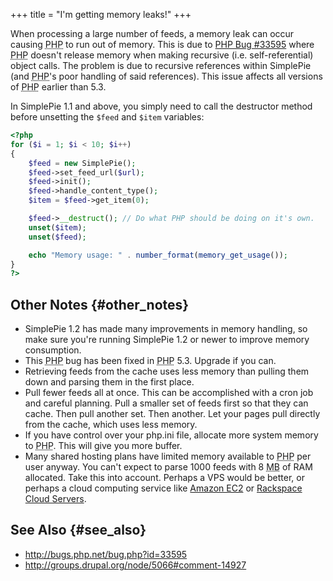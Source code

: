 +++
title = "I'm getting memory leaks!"
+++

When processing a large number of feeds, a memory leak can occur causing <abbr title="Hypertext Preprocessor">PHP</abbr> to run out of memory. This is due to [PHP Bug \#33595](http://bugs.php.net/bug.php?id=33595) where <abbr title="Hypertext Preprocessor">PHP</abbr> doesn't release memory when making recursive (i.e. self-referential) object calls. The problem is due to recursive references within SimplePie (and <abbr title="Hypertext Preprocessor">PHP</abbr>'s poor handling of said references). This issue affects all versions of <abbr title="Hypertext Preprocessor">PHP</abbr> earlier than 5.3.

In SimplePie 1.1 and above, you simply need to call the destructor method before unsetting the `$feed` and `$item` variables:

```php
<?php
for ($i = 1; $i < 10; $i++)
{
    $feed = new SimplePie();
    $feed->set_feed_url($url);
    $feed->init();
    $feed->handle_content_type();
    $item = $feed->get_item(0);

    $feed->__destruct(); // Do what PHP should be doing on it's own.
    unset($item);
    unset($feed);

    echo "Memory usage: " . number_format(memory_get_usage());
}
?>
```

## Other Notes {#other_notes}

- SimplePie 1.2 has made many improvements in memory handling, so make sure you're running SimplePie 1.2 or newer to improve memory consumption.
- This <abbr title="Hypertext Preprocessor">PHP</abbr> bug has been fixed in <abbr title="Hypertext Preprocessor">PHP</abbr> 5.3. Upgrade if you can.
- Retrieving feeds from the cache uses less memory than pulling them down and parsing them in the first place.
- Pull fewer feeds all at once. This can be accomplished with a cron job and careful planning. Pull a smaller set of feeds first so that they can cache. Then pull another set. Then another. Let your pages pull directly from the cache, which uses less memory.
- If you have control over your php.ini file, allocate more system memory to <abbr title="Hypertext Preprocessor">PHP</abbr>. This will give you more buffer.
- Many shared hosting plans have limited memory available to <abbr title="Hypertext Preprocessor">PHP</abbr> per user anyway. You can't expect to parse 1000 feeds with 8 <abbr title="Megabyte">MB</abbr> of RAM allocated. Take this into account. Perhaps a VPS would be better, or perhaps a cloud computing service like [Amazon EC2](http://aws.amazon.com/ec2/) or [Rackspace Cloud Servers](http://www.rackspacecloud.com/cloud_hosting_products/servers).

## See Also {#see_also}

- <http://bugs.php.net/bug.php?id=33595>
- <http://groups.drupal.org/node/5066#comment-14927>
